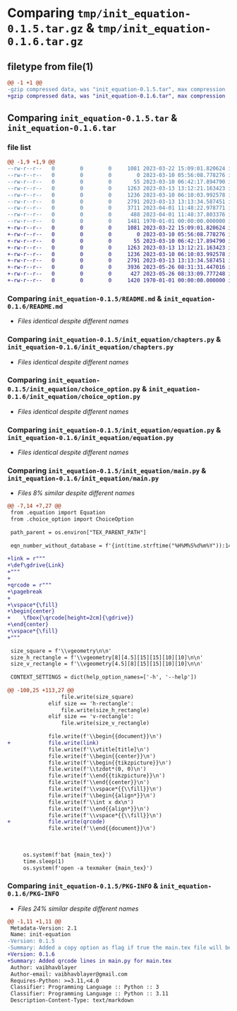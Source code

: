 # Comparing `tmp/init_equation-0.1.5.tar.gz` & `tmp/init_equation-0.1.6.tar.gz`

## filetype from file(1)

```diff
@@ -1 +1 @@
-gzip compressed data, was "init_equation-0.1.5.tar", max compression
+gzip compressed data, was "init_equation-0.1.6.tar", max compression
```

## Comparing `init_equation-0.1.5.tar` & `init_equation-0.1.6.tar`

### file list

```diff
@@ -1,9 +1,9 @@
--rw-r--r--   0        0        0     1081 2023-03-22 15:09:01.820624 init_equation-0.1.5/README.md
--rw-r--r--   0        0        0        0 2023-03-10 05:56:08.778276 init_equation-0.1.5/init_equation/__init__.py
--rw-r--r--   0        0        0       55 2023-03-10 06:42:17.894790 init_equation-0.1.5/init_equation/__main__.py
--rw-r--r--   0        0        0     1263 2023-03-13 13:12:21.163423 init_equation-0.1.5/init_equation/chapters.py
--rw-r--r--   0        0        0     1236 2023-03-10 06:10:03.992578 init_equation-0.1.5/init_equation/choice_option.py
--rw-r--r--   0        0        0     2791 2023-03-13 13:13:34.587451 init_equation-0.1.5/init_equation/equation.py
--rw-r--r--   0        0        0     3711 2023-04-01 11:48:22.978771 init_equation-0.1.5/init_equation/main.py
--rw-r--r--   0        0        0      488 2023-04-01 11:48:37.803376 init_equation-0.1.5/pyproject.toml
--rw-r--r--   0        0        0     1481 1970-01-01 00:00:00.000000 init_equation-0.1.5/PKG-INFO
+-rw-r--r--   0        0        0     1081 2023-03-22 15:09:01.820624 init_equation-0.1.6/README.md
+-rw-r--r--   0        0        0        0 2023-03-10 05:56:08.778276 init_equation-0.1.6/init_equation/__init__.py
+-rw-r--r--   0        0        0       55 2023-03-10 06:42:17.894790 init_equation-0.1.6/init_equation/__main__.py
+-rw-r--r--   0        0        0     1263 2023-03-13 13:12:21.163423 init_equation-0.1.6/init_equation/chapters.py
+-rw-r--r--   0        0        0     1236 2023-03-10 06:10:03.992578 init_equation-0.1.6/init_equation/choice_option.py
+-rw-r--r--   0        0        0     2791 2023-03-13 13:13:34.587451 init_equation-0.1.6/init_equation/equation.py
+-rw-r--r--   0        0        0     3936 2023-05-26 08:31:31.447016 init_equation-0.1.6/init_equation/main.py
+-rw-r--r--   0        0        0      427 2023-05-26 08:33:09.777248 init_equation-0.1.6/pyproject.toml
+-rw-r--r--   0        0        0     1420 1970-01-01 00:00:00.000000 init_equation-0.1.6/PKG-INFO
```

### Comparing `init_equation-0.1.5/README.md` & `init_equation-0.1.6/README.md`

 * *Files identical despite different names*

### Comparing `init_equation-0.1.5/init_equation/chapters.py` & `init_equation-0.1.6/init_equation/chapters.py`

 * *Files identical despite different names*

### Comparing `init_equation-0.1.5/init_equation/choice_option.py` & `init_equation-0.1.6/init_equation/choice_option.py`

 * *Files identical despite different names*

### Comparing `init_equation-0.1.5/init_equation/equation.py` & `init_equation-0.1.6/init_equation/equation.py`

 * *Files identical despite different names*

### Comparing `init_equation-0.1.5/init_equation/main.py` & `init_equation-0.1.6/init_equation/main.py`

 * *Files 8% similar despite different names*

```diff
@@ -7,14 +7,27 @@
 from .equation import Equation
 from .choice_option import ChoiceOption
 
 path_parent = os.environ["TEX_PARENT_PATH"] 
 
 eqn_number_without_database = f'{int(time.strftime("%H%M%S%d%m%Y")):14}'
 
+link = r"""
+\def\gdrive{Link}
+"""
+
+qrcode = r"""
+\pagebreak
+
+\vspace*{\fill}
+\begin{center}
+    \fbox{\qrcode[height=2cm]{\gdrive}}
+\end{center}
+\vspace*{\fill}
+"""
 
 size_square = f'\\vgeometry\n\n'
 size_h_rectangle = f'\\vgeometry[8][4.5][15][15][10][10]\n\n'
 size_v_rectangle = f'\\vgeometry[4.5][8][15][15][10][10]\n\n'
 
 CONTEXT_SETTINGS = dict(help_option_names=['-h', '--help'])
 
@@ -100,25 +113,27 @@
                 file.write(size_square)
             elif size == 'h-rectangle':
                 file.write(size_h_rectangle)
             elif size == 'v-rectangle':
                 file.write(size_v_rectangle)
 
             file.write(f'\\begin{{document}}\n')
+            file.write(link)
             file.write(f'\\vtitle[title]\n')
             file.write(f'\\begin{{center}}\n')
             file.write(f'\\begin{{tikzpicture}}\n')
             file.write(f'\\tzdot*(0, 0)\n')
             file.write(f'\\end{{tikzpicture}}\n')
             file.write(f'\\end{{center}}\n')
             file.write(f'\\vspace*{{\\fill}}\n')
             file.write(f'\\begin{{align*}}\n')
             file.write(f'\\int x dx\n')
             file.write(f'\\end{{align*}}\n')
             file.write(f'\\vspace*{{\\fill}}\n')
+            file.write(qrcode)
             file.write(f'\\end{{document}}\n')
 
 
 
     os.system(f'bat {main_tex}')
     time.sleep(1)
     os.system(f'open -a texmaker {main_tex}')
```

### Comparing `init_equation-0.1.5/PKG-INFO` & `init_equation-0.1.6/PKG-INFO`

 * *Files 24% similar despite different names*

```diff
@@ -1,11 +1,11 @@
 Metadata-Version: 2.1
 Name: init-equation
-Version: 0.1.5
-Summary: Added a copy option as flag if true the main.tex file will be copied from the previous equation number.
+Version: 0.1.6
+Summary: Added qrcode lines in main.py for main.tex
 Author: vaibhavblayer
 Author-email: vaibhavblayer@gmail.com
 Requires-Python: >=3.11,<4.0
 Classifier: Programming Language :: Python :: 3
 Classifier: Programming Language :: Python :: 3.11
 Description-Content-Type: text/markdown
```

